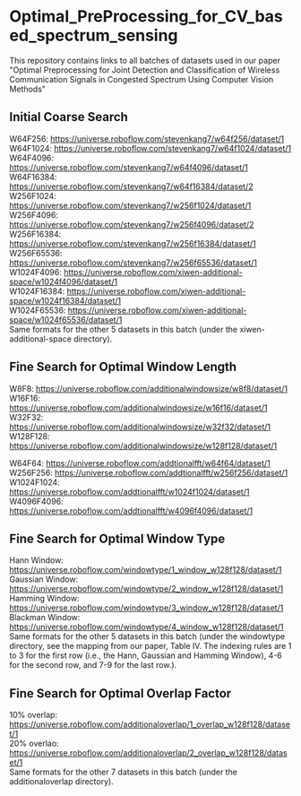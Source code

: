 # Optimal_PreProcessing_for_CV_based_spectrum_sensing
This repository contains links to all batches of datasets used in our paper "Optimal Preprocessing for Joint Detection and Classification of Wireless Communication Signals in Congested Spectrum Using Computer Vision Methods"
## Initial Coarse Search
W64F256: https://universe.roboflow.com/stevenkang7/w64f256/dataset/1  <br />
W64F1024: https://universe.roboflow.com/stevenkang7/w64f1024/dataset/1  <br />
W64F4096: https://universe.roboflow.com/stevenkang7/w64f4096/dataset/1  <br />
W64F16384: https://universe.roboflow.com/stevenkang7/w64f16384/dataset/2  <br />
W256F1024: https://universe.roboflow.com/stevenkang7/w256f1024/dataset/1 <br />
W256F4096: https://universe.roboflow.com/stevenkang7/w256f4096/dataset/2 <br />
W256F16384: https://universe.roboflow.com/stevenkang7/w256f16384/dataset/1 <br />
W256F65536: https://universe.roboflow.com/stevenkang7/w256f65536/dataset/1 <br />
W1024F4096: https://universe.roboflow.com/xiwen-additional-space/w1024f4096/dataset/1 <br />
W1024F16384: https://universe.roboflow.com/xiwen-additional-space/w1024f16384/dataset/1 <br />
W1024F65536: https://universe.roboflow.com/xiwen-additional-space/w1024f65536/dataset/1 <br />
Same formats for the other 5 datasets in this batch (under the xiwen-additional-space directory). <br />

## Fine Search for Optimal Window Length
W8F8: https://universe.roboflow.com/additionalwindowsize/w8f8/dataset/1 <br />
W16F16: https://universe.roboflow.com/additionalwindowsize/w16f16/dataset/1 <br />
W32F32: https://universe.roboflow.com/additionalwindowsize/w32f32/dataset/1 <br />
W128F128: https://universe.roboflow.com/additionalwindowsize/w128f128/dataset/1 <br />

W64F64: https://universe.roboflow.com/addtionalfft/w64f64/dataset/1 <br />
W256F256: https://universe.roboflow.com/addtionalfft/w256f256/dataset/1 <br />
W1024F1024: https://universe.roboflow.com/addtionalfft/w1024f1024/dataset/1 <br />
W4096F4096: https://universe.roboflow.com/addtionalfft/w4096f4096/dataset/1 <br />

## Fine Search for Optimal Window Type
Hann Window: https://universe.roboflow.com/windowtype/1_window_w128f128/dataset/1 <br />
Gaussian Window: https://universe.roboflow.com/windowtype/2_window_w128f128/dataset/1 <br />
Hamming Window: https://universe.roboflow.com/windowtype/3_window_w128f128/dataset/1 <br />
Blackman Window: https://universe.roboflow.com/windowtype/4_window_w128f128/dataset/1 <br />
Same formats for the other 5 datasets in this batch (under the windowtype directory, see the mapping from our paper, Table IV. The indexing rules are 1 to 3 for the first row (i.e., the Hann, Gaussian and Hamming Window), 4-6 for the second row, and 7-9 for the last row.). <br />


## Fine Search for Optimal Overlap Factor
10% overlap: https://universe.roboflow.com/additionaloverlap/1_overlap_w128f128/dataset/1 <br />
20% overlao: https://universe.roboflow.com/additionaloverlap/2_overlap_w128f128/dataset/1 <br />
Same formats for the other 7 datasets in this batch (under the additionaloverlap directory). <br />

